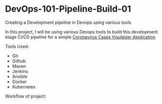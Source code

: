 # DevOps-101-Pipeline-Build-01

Creating a Development pipeline in Devops using various tools

In this project, I will be using various Devops tools to build this development stage CI/CD pipeline for a simple [Coronavirus Cases Visulaizer Application](https://github.com/priyansh19/Corona-Virus-Tracker)

Tools Used:

- Git
- Github
- Maven
- Jenkins
- Ansible
- Docker
- Kubernetes

Workflow of project: 
